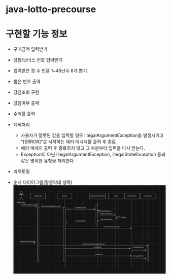 # java-lotto-precourse

# 구현할 기능 정보

- 구매금액 입력받기
- 당첨/보너스 번호 입력받기
- 입력받은 장 수 만큼 1~45난수 6개 뽑기
- 뽑은 번호 출력
- 당첨조회 구현
- 당첨여부 출력
- 수익률 출력

- 예외처리
  - 사용자가 잘못된 값을 입력할 경우 IllegalArgumentException을 발생시키고 "[ERROR]"로 시작하는 에러 메시지를 출력 후 종료
  - 에러 메세지 출력 후 종료하지 않고 그 부분부터 입력을 다시 받는다.
  - Exception이 아닌 IllegalArgumentException, IllegalStateException 등과 같은 명확한 유형을 처리한다.

- 리팩토링

- 순서 다이어그램(활동막대 생략)
![img_2.png](img_2.png)
